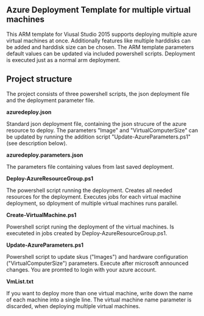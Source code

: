 
**Azure Deployment Template for multiple virtual machines**
-------------------------------------------------------

This ARM template for Viusal Studio 2015 supports deploying multiple azure virtual machines at once. Additionally features like multiple harddisks can be added and harddisk size can be chosen. The ARM template parameters default values can be updated via included powershell scripts. Deployment is executed just as a normal arm deployment.




Project structure
-------------

The project consists of three powershell scripts, the json deployment file and the deployment parameter file.

 **azuredeploy.json**

Standard json deployment file, containing the json strucure of the azure resource to deploy. The parameters "Image" and "VirtualComputerSize" can be updated by running the addition script "Update-AzureParameters.ps1" (see description below).

 **azuredeploy.parameters.json**

The parameters file containing values from last saved deployment.

**Deploy-AzureResourceGroup.ps1**

The powershell script running the deployment. Creates all needed resources for the deployment. Executes jobs for each virtual machine deployment, so dployment of multiple virtual machines runs parallel.

**Create-VirtualMachine.ps1**

Powershell script runing the deployment of the virtual machines. Is executeted in jobs created by Deploy-AzureResourceGroup.ps1.

**Update-AzureParameters.ps1**

Powershell script to update skus ("Images") and hardware configuration ("VirtualComputerSize") parameters. Execute after microsoft announced changes. You are promted to login with your azure account.

**VmList.txt**

If you want to deploy more than one virtual machine, write down the name of each machine into a single line. The virtual machine name parameter is discarded, when deploying multiple virtual machines.


